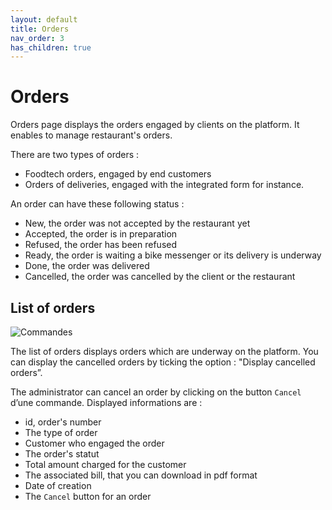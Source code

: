 ```yaml
---
layout: default
title: Orders
nav_order: 3
has_children: true
---
```


# Orders

Orders page displays the orders engaged by clients on the platform. It enables to manage restaurant's orders.

There are two types of orders :

- Foodtech orders, engaged by end customers
- Orders of deliveries, engaged with the integrated form for instance.

An order can have these following status :

- New, the order was not accepted by the restaurant yet
- Accepted, the order is in preparation
- Refused, the order has been refused
- Ready, the order is waiting a bike messenger or its delivery is underway
- Done, the order was delivered
- Cancelled, the order was cancelled by the client or the restaurant

## List of orders

![Commandes](/assets/images/orders_fr.png)

The list of orders displays orders which are underway on the platform. You can display the cancelled orders by ticking the option : "Display cancelled orders”.

The administrator can cancel an order by clicking on the button `Cancel` d’une commande. Displayed informations are :

- id, order's number
- The type of order
- Customer who engaged the order
- The order's statut
- Total amount charged for the customer
- The associated bill, that you can download in pdf format
- Date of creation
- The `Cancel` button for an order
